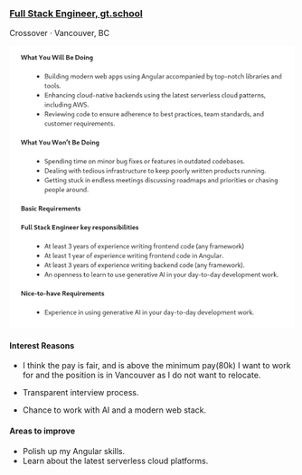 ### [Full Stack Engineer, gt.school](https://www.linkedin.com/jobs/view/3812802210)

Crossover  · Vancouver, BC

![Full Stack Engineer, gt.school](image-1.png)

#### Interest Reasons

- I think the pay is fair, and is above the minimum pay(80k) I want to work for and the position is in Vancouver as I do not want to relocate.

- Transparent interview process.

- Chance to work with AI and a modern web stack.


#### Areas to improve

- Polish up my Angular skills.
- Learn about the latest serverless cloud platforms.





